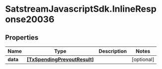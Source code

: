 # SatstreamJavascriptSdk.InlineResponse20036

## Properties
Name | Type | Description | Notes
------------ | ------------- | ------------- | -------------
**data** | [**[TxSpendingPrevoutResult]**](TxSpendingPrevoutResult.md) |  | [optional] 
